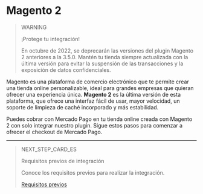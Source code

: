 # Magento 2

> WARNING
>
> ¡Protege tu integración!
>
> En octubre de 2022, se deprecarán las versiones del plugin Magento 2 anteriores a la 3.5.0. Mantén tu tienda siempre actualizada con la última versión para evitar la suspensión de las transacciones y la exposición de datos confidenciales.

Magento es una plataforma de comercio electrónico que te permite crear una tienda online personalizable, ideal para grandes empresas que quieran ofrecer una experiencia única. **Magento 2** es la última versión de esta plataforma, que ofrece una interfaz fácil de usar, mayor velocidad, un soporte de limpieza de caché incorporado y más estabilidad.

Puedes cobrar con Mercado Pago en tu tienda online creada con Magento 2 con solo integrar nuestro plugin. Sigue estos pasos para comenzar a ofrecer el checkout de Mercado Pago. 

---

> NEXT_STEP_CARD_ES
>
> Requisitos previos de integración
>
> Conoce los requisitos previos para realizar la integración.
>
> [Requisitos previos](https://www.mercadopago[FAKER][URL][DOMAIN]/developers/es/guides/plugins/magento-two/previous-requirements)